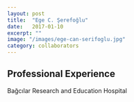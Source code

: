 ```yaml
---
layout: post
title:  "Ege C. Şerefoğlu"
date:   2017-01-10
excerpt: ""
image: "/images/ege-can-serifoglu.jpg"
category: collaborators
---
```


## Professional Experience
Bağcılar Research and Education Hospital
